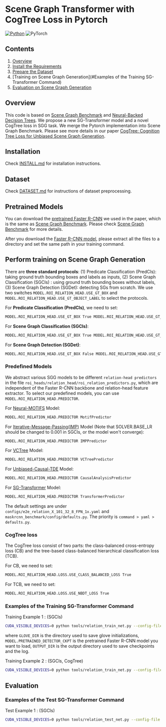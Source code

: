# Scene Graph Transformer with CogTree Loss in Pytorch
[![Python](https://img.shields.io/badge/python-3.7-blue.svg)](https://www.python.org/)
![PyTorch](https://img.shields.io/badge/pytorch-1.4.0-%237732a8)

## Contents

1. [Overview](#Overview)
2. [Install the Requirements](INSTALL.md)
3. [Prepare the Dataset](DATASET.md)
4. [Training on Scene Graph Generation](#Examples of the Training SG-Transformer Command)
5. [Evaluation on Scene Graph Generation](#Evaluation)

## Overview

This code is based on [Scene Graph Benchmark](https://github.com/KaihuaTang/Scene-Graph-Benchmark.pytorch) and [Neural-Backed Decision Trees](https://github.com/alvinwan/neural-backed-decision-trees). We propose a new SG-Transformer model and a novel CogTree loss in SGG task. We merge the Pytorch implementation into Scene Graph Benchmark. Please see more details in our paper [CogTree: Cognition Tree Loss for Unbiased Scene Graph Generation](https://arxiv.org/abs/2009.07526).

## Installation

Check [INSTALL.md](INSTALL.md) for installation instructions.

## Dataset

Check [DATASET.md](DATASET.md) for instructions of dataset preprocessing.

## Pretrained Models

You can download the [pretrained Faster R-CNN](https://onedrive.live.com/embed?cid=22376FFAD72C4B64&resid=22376FFAD72C4B64%21779870&authkey=AH5CPVb9g5E67iQ) we used in the paper, which is the same as [Scene Graph Benchmark](https://github.com/KaihuaTang/Scene-Graph-Benchmark.pytorch). Please check [Scene Graph Benchmark](https://github.com/KaihuaTang/Scene-Graph-Benchmark.pytorch) for more details.

After you download the [Faster R-CNN model](https://onedrive.live.com/embed?cid=22376FFAD72C4B64&resid=22376FFAD72C4B64%21779870&authkey=AH5CPVb9g5E67iQ), please extract all the files to a directory and set the same path in your training command.

## Perform training on Scene Graph Generation

There are **three standard protocols**: (1) Predicate Classification (PredCls): taking ground truth bounding boxes and labels as inputs, (2) Scene Graph Classification (SGCls) : using ground truth bounding boxes without labels, (3) Scene Graph Detection (SGDet): detecting SGs from scratch. We use two switches ```MODEL.ROI_RELATION_HEAD.USE_GT_BOX``` and ```MODEL.ROI_RELATION_HEAD.USE_GT_OBJECT_LABEL``` to select the protocols. 

For **Predicate Classification (PredCls)**, we need to set:
``` bash
MODEL.ROI_RELATION_HEAD.USE_GT_BOX True MODEL.ROI_RELATION_HEAD.USE_GT_OBJECT_LABEL True
```
For **Scene Graph Classification (SGCls)**:
``` bash
MODEL.ROI_RELATION_HEAD.USE_GT_BOX True MODEL.ROI_RELATION_HEAD.USE_GT_OBJECT_LABEL False
```
For **Scene Graph Detection (SGDet)**:
``` bash
MODEL.ROI_RELATION_HEAD.USE_GT_BOX False MODEL.ROI_RELATION_HEAD.USE_GT_OBJECT_LABEL False
```

### Predefined Models
We abstract various SGG models to be different ```relation-head predictors``` in the file ```roi_heads/relation_head/roi_relation_predictors.py```, which are independent of the Faster R-CNN backbone and relation-head feature extractor. To select our predefined models, you can use ```MODEL.ROI_RELATION_HEAD.PREDICTOR```.

For [Neural-MOTIFS](https://arxiv.org/abs/1711.06640) Model:
```bash
MODEL.ROI_RELATION_HEAD.PREDICTOR MotifPredictor
```
For [Iterative-Message-Passing(IMP)](https://arxiv.org/abs/1701.02426) Model (Note that SOLVER.BASE_LR should be changed to 0.001 in SGCls, or the model won't converge):
```bash
MODEL.ROI_RELATION_HEAD.PREDICTOR IMPPredictor
```
For [VCTree](https://arxiv.org/abs/1812.01880) Model:
```bash
MODEL.ROI_RELATION_HEAD.PREDICTOR VCTreePredictor
```
For [Unbiased-Causal-TDE](https://arxiv.org/abs/2002.11949) Model:
```bash
MODEL.ROI_RELATION_HEAD.PREDICTOR CausalAnalysisPredictor
```
For [SG-Transformer](https://arxiv.org/abs/2009.07526) Model:
```bash
MODEL.ROI_RELATION_HEAD.PREDICTOR TransformerPredictor
```

The default settings are under ```configs/e2e_relation_X_101_32_8_FPN_1x.yaml``` and ```maskrcnn_benchmark/config/defaults.py```. The priority is ```command > yaml > defaults.py```.

### CogTree loss
The CogTree loss consist of two parts: the class-balanced cross-entropy loss (CB) and the tree-based class-balanced hierarchical classification loss (TCB).

For CB, we need to set:
```bash
MODEL.ROI_RELATION_HEAD.LOSS.USE_CLASS_BALANCED_LOSS True
```
For TCB, we need to set:
```bash
MODEL.ROI_RELATION_HEAD.LOSS.USE_NBDT_LOSS True
```

### Examples of the Training SG-Transformer Command
Training Example 1 : (SGCls)
```bash
CUDA_VISIBLE_DEVICES=0 python tools/relation_train_net.py --config-file "configs/e2e_relation_X_101_32_8_FPN_1x_transformer.yaml" MODEL.ROI_RELATION_HEAD.USE_GT_BOX True MODEL.ROI_RELATION_HEAD.USE_GT_OBJECT_LABEL False MODEL.ROI_RELATION_HEAD.PREDICTOR TransformerPredictor SOLVER.IMS_PER_BATCH 12 TEST.IMS_PER_BATCH 1 DTYPE "float16" SOLVER.MAX_ITER 25000 SOLVER.VAL_PERIOD 5000 SOLVER.CHECKPOINT_PERIOD 5000 SOLVER.STEPS 25000, GLOVE_DIR home/yuanchai/glove_dir MODEL.PRETRAINED_DETECTOR_CKPT home/yuanchai/checkpoints/pretrained_faster_rcnn/model_final.pth OUTPUT_DIR home/yuanchai/checkpoints/SG-Transformer-SGCls
```
where ```GLOVE_DIR``` is the directory used to save glove initializations, ```MODEL.PRETRAINED_DETECTOR_CKPT``` is the pretrained Faster R-CNN model you want to load, ```OUTPUT_DIR``` is the output directory used to save checkpoints and the log.

Training Example 2 : (SGCls, CogTree)
```bash
CUDA_VISIBLE_DEVICES=0 python tools/relation_train_net.py --config-file "configs/e2e_relation_X_101_32_8_FPN_1x_transformer.yaml" MODEL.ROI_RELATION_HEAD.USE_GT_BOX True MODEL.ROI_RELATION_HEAD.USE_GT_OBJECT_LABEL False MODEL.ROI_RELATION_HEAD.PREDICTOR TransformerPredictor SOLVER.IMS_PER_BATCH 12 TEST.IMS_PER_BATCH 1 DTYPE "float16" SOLVER.MAX_ITER 25000 SOLVER.VAL_PERIOD 5000 SOLVER.CHECKPOINT_PERIOD 5000 SOLVER.STEPS 25000, GLOVE_DIR home/yuanchai/glove_dir MODEL.PRETRAINED_DETECTOR_CKPT home/yuanchai/checkpoints/pretrained_faster_rcnn/model_final.pth OUTPUT_DIR home/yuanchai/checkpoints/SG-Transformer-SGCls-CogTree MODEL.ROI_RELATION_HEAD.LOSS.USE_CLASS_BALANCED_LOSS True MODEL.ROI_RELATION_HEAD.LOSS.USE_NBDT_LOSS True
```


## Evaluation

### Examples of the Test SG-Transformer Command
Test Example 1 : (SGCls)
```bash
CUDA_VISIBLE_DEVICES=0 python tools/relation_test_net.py --config-file "configs/e2e_relation_X_101_32_8_FPN_1x_transformer.yaml" MODEL.ROI_RELATION_HEAD.USE_GT_BOX True MODEL.ROI_RELATION_HEAD.USE_GT_OBJECT_LABEL False MODEL.ROI_RELATION_HEAD.PREDICTOR TransformerPredictor TEST.IMS_PER_BATCH 1 DTYPE "float16" GLOVE_DIR /home/yuanchai/glove_dir MODEL.PRETRAINED_DETECTOR_CKPT home/yuanchai/checkpoints/pretrained_faster_rcnn/model_final.pth OUTPUT_DIR home/yuanchai/checkpoints/SG-Transformer-SGCls-CogTree
```
